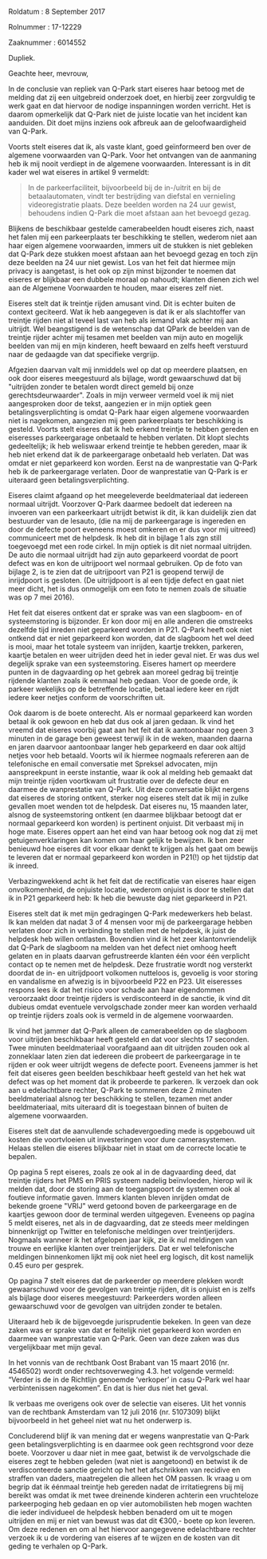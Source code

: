 Roldatum : 8 September 2017

Rolnummer : 17-12229

Zaaknummer : 6014552

Dupliek.

Geachte heer, mevrouw,

In de conclusie van repliek van Q-Park start eiseres haar betoog met de melding dat zij een uitgebreid onderzoek doet, en hierbij zeer zorgvuldig te werk gaat en dat hiervoor de nodige inspanningen worden verricht. Het is daarom opmerkelijk dat Q-Park niet de juiste locatie van het incident kan aanduiden. Dit doet mijns inziens ook afbreuk aan de geloofwaardigheid van Q-Park.

Voorts stelt eiseres dat ik, als vaste klant, goed geïnformeerd ben over de algemene voorwaarden van Q-Park. Voor het ontvangen van de aanmaning heb ik mij nooit verdiept in de algemene voorwaarden. Interessant is in dit kader wel wat eiseres in artikel 9 vermeldt:

> In de parkeerfaciliteit, bijvoorbeeld bij de in-/uitrit en bij de betaalautomaten, vindt ter bestrijding van diefstal en vernieling videoregistratie plaats. Deze beelden worden na 24 uur gewist, behoudens indien Q-Park die moet afstaan aan het bevoegd gezag. 
 
Blijkens de beschikbaar gestelde camerabeelden houdt eiseres zich, naast het falen mij een parkeerplaats ter beschikking te stellen, wederom niet aan haar eigen algemene voorwaarden, immers uit de stukken is niet gebleken dat Q-Park deze stukken moest afstaan aan het bevoegd gezag en toch zijn deze beelden na 24 uur niet gewist. Los van het feit dat hiermee mijn privacy is aangetast, is het ook op zijn minst bijzonder te noemen dat eiseres er blijkbaar een dubbele moraal op nahoudt; klanten dienen zich wel aan de Algemene Voorwaarden te houden, maar eiseres zelf niet.

Eiseres stelt dat ik treintje rijden amusant vind. Dit is echter  buiten de context geciteerd. Wat ik heb aangegeven is dat ik er als slachtoffer van treintje rijden niet al teveel last van heb als iemand vlak achter mij aan uitrijdt. Wel beangstigend is de wetenschap dat QPark de beelden van de treintje rijder achter mij tesamen met beelden van mijn auto en mogelijk beelden van mij en mijn kinderen, heeft bewaard en zelfs heeft verstuurd naar de gedaagde van dat specifieke vergrijp.

Afgezien daarvan valt mij inmiddels wel op dat op meerdere plaatsen, en ook door eiseres meegestuurd als bijlage, wordt gewaarschuwd dat bij "uitrijden zonder te betalen wordt direct gemeld bij onze gerechtsdeurwaarder". Zoals in mijn verweer vermeld voel ik mij niet aangesproken door de tekst, aangezien er in mijn optiek geen betalingsverplichting is omdat Q-Park haar eigen algemene voorwaarden niet is nagekomen, aangezien mij geen parkeerplaats ter beschikking is gesteld. Voorts stelt eiseres dat ik heb erkend treintje te hebben gereden en eiseresses parkeergarage onbetaald te hebben verlaten. Dit klopt slechts gedeeltelijk; ik heb weliswaar erkend treintje te hebben gereden, maar ik heb niet erkend dat ik de parkeergarage onbetaald heb verlaten. Dat was omdat er niet geparkeerd kon worden. Eerst na de wanprestatie van Q-Park heb ik de parkeergarage verlaten. Door de wanprestatie van Q-Park is er uiteraard geen betalingsverplichting.

Eiseres claimt afgaand op het meegeleverde beeldmateriaal dat iedereen normaal uitrijdt. Voorzover Q-Park daarmee bedoelt dat iedereen na invoeren van een  parkeerkaart uitrijdt betwist ik dit, ik kan duidelijk zien dat bestuurder van de lesauto, (die na mij de parkeergarage is ingereden en door de defecte poort eveneens moest omkeren en er dus voor mij uitreed) communiceert met de helpdesk. Ik heb dit in bijlage 1 als zgn still toegevoegd met een rode cirkel. In mijn optiek is dit niet normaal uitrijden. De auto die normaal uitrijdt had zijn auto geparkeerd voordat de poort defect was en kon de uitrijpoort wel normaal gebruiken. Op de foto van bijlage 2, is te zien dat de uitrijpoort van P21 is geopend  terwijl de inrijdpoort is gesloten. (De uitrijdpoort is al een tijdje defect en gaat niet meer dicht, het is dus onmogelijk om een foto te nemen zoals de situatie was op 7 mei 2016).

Het feit dat eiseres ontkent dat er sprake was van een slagboom- en of systeemstoring is bijzonder. Er kon door mij en alle anderen die omstreeks dezelfde tijd inreden niet geparkeerd worden in P21. Q-Park heeft ook niet ontkend dat er niet geparkeerd kon worden, dat de slagboom het wel deed is mooi, maar het totale systeem van inrijden, kaartje trekken, parkeren, kaartje betalen en weer uitrijden deed het in ieder geval niet. Er was dus wel degelijk sprake van een systeemstoring. Eiseres hamert op meerdere punten in de dagvaarding op het gebrek aan moreel gedrag bij treintje rijdende klanten zoals ik eenmaal heb gedaan. Voor de goede orde, ik parkeer wekelijks op de betreffende locatie, betaal iedere keer en rijdt iedere keer netjes conform de voorschriften uit.

Ook daarom is de boete onterecht. Als er normaal geparkeerd kan worden betaal ik ook gewoon en heb dat dus ook al jaren gedaan. Ik vind het vreemd dat eiseres voorbij gaat aan het feit dat ik aantoonbaar nog geen 3 minuten in de garage ben geweest terwijl ik in de weken, maanden daarna en jaren daarvoor aantoonbaar langer heb geparkeerd en daar ook altijd netjes voor heb betaald. Voorts wil ik hiermee nogmaals refereren aan de telefonische en email conversatie met Spreksel advocaten, mijn aanspreekpunt in eerste instantie, waar ik ook al melding heb gemaakt dat mijn treintje rijden voortkwam uit frustratie over de defecte deur en daarmee de wanprestatie van Q-Park.  Uit deze conversatie blijkt nergens dat eiseres de storing ontkent, sterker nog eiseres stelt dat ik mij in zulke gevallen moet wenden tot de helpdesk. Dat eiseres nu, 15 maanden later, alsnog de systeemstoring ontkent (en daarmee blijkbaar betoogt dat er normaal geparkeerd kon worden) is pertinent onjuist. Dit verbaast mij in hoge mate. Eiseres oppert aan het eind van haar betoog ook nog dat zij met getuigenverklaringen kan komen om haar gelijk te bewijzen. Ik ben zeer benieuwd hoe eiseres dit voor elkaar denkt te krijgen als het gaat om bewijs te leveren dat er normaal geparkeerd kon worden in P21(!) op het tijdstip dat ik inreed.

Verbazingwekkend acht ik het feit dat de rectificatie van eiseres haar eigen onvolkomenheid, de onjuiste locatie, wederom onjuist is door te stellen dat ik in P21 geparkeerd heb: Ik heb die bewuste dag niet geparkeerd in P21.

Eiseres stelt dat ik met mijn gedragingen Q-Park medewerkers heb belast. Ik kan melden dat nadat 3 of 4 mensen voor mij de parkeergarage hebben verlaten door zich in verbinding te stellen met de helpdesk, ik juist de helpdesk heb willen ontlasten. Bovendien vind ik het zeer klantonvriendelijk dat Q-Park de slagboom na melden van het defect niet omhoog heeft gelaten en in plaats daarvan gefrustreerde klanten één voor één verplicht contact op te nemen met de helpdesk. Deze frustratie wordt nog versterkt doordat de in- en uitrijdpoort volkomen nutteloos is, gevoelig is voor storing en vandalisme en afwezig is in bijvoorbeeld P22 en P23. Uit eiseresses respons lees ik dat het risico voor schade aan haar eigendommen veroorzaakt door treintje rijders is verdisconteerd in de sanctie, ik vind dit dubieus omdat eventuele vervolgschade zonder meer kan worden verhaald op treintje rijders zoals ook is vermeld in de algemene voorwaarden. 

Ik vind het jammer dat Q-Park alleen de camerabeelden op de slagboom voor uitrijden beschikbaar heeft gesteld en dat voor slechts 17 seconden. Twee minuten beeldmateriaal voorafgaand aan dit uitrijden zouden ook al zonneklaar laten zien dat iedereen die probeert de parkeergarage in te rijden er ook weer uitrijdt wegens de defecte poort. Eveneens jammer is het feit dat eiseres geen beelden beschikbaar heeft gesteld van het hek wat defect was op het moment dat ik probeerde te parkeren. Ik verzoek dan ook aan u edelachtbare rechter, Q-Park te sommeren deze 2 minuten beeldmateriaal alsnog ter beschikking te stellen, tezamen met ander beeldmateriaal, mits uiteraard dit is toegestaan binnen of buiten de algemene voorwaarden.

Eiseres stelt dat de aanvullende schadevergoeding mede is opgebouwd uit kosten die voortvloeien uit investeringen voor dure camerasystemen. Helaas stellen die eiseres blijkbaar niet in staat om de correcte locatie te bepalen.

Op pagina 5 rept eiseres, zoals ze ook al in de dagvaarding deed, dat treintje rijders het PMS en PRIS systeem nadelig beïnvloeden, hierop wil ik melden dat, door de storing aan de toegangspoort de systemen ook al foutieve informatie gaven. Immers klanten bleven inrijden omdat de bekende groene "VRIJ" werd getoond boven de parkeergarage en de kaartjes gewoon door de terminal werden uitgegeven. Eveneens op pagina 5 meldt eiseres, net als in de dagvaarding, dat ze steeds meer meldingen binnenkrijgt op Twitter en telefonische meldingen over treintjerijders. Nogmaals wanneer ik het afgelopen jaar kijk, zie ik nul meldingen van trouwe en eerlijke klanten over treintjerijders. Dat er wel telefonische meldingen binnenkomen lijkt mij ook niet heel erg logisch, dit kost namelijk 0.45 euro per gesprek.

Op pagina 7 stelt eiseres dat de parkeerder op meerdere plekken wordt gewaarschuwd voor de gevolgen van treintje rijden, dit is onjuist en is zelfs als bijlage door eiseres meegestuurd: Parkeerders worden alleen gewaarschuwd voor de gevolgen van uitrijden zonder te betalen.

Uiteraard heb ik de bijgevoegde jurisprudentie bekeken. In geen van deze zaken was er sprake van dat er feitelijk niet geparkeerd kon worden en daarmee van wanprestatie van Q-Park. Geen van deze zaken was dus vergelijkbaar met mijn geval.

In het vonnis van de rechtbank Oost Brabant van 15 maart 2016 (nr. 4546502) wordt onder rechtsoverweging 4.3. het volgende vermeld: “Verder is de in de Richtlijn genoemde ‘verkoper’ in casu Q-Park wel haar verbintenissen nagekomen”. En dat is hier dus niet het geval.   

Ik verbaas me overigens ook over de selectie van eiseres. Uit het vonnis van de rechtbank Amsterdam van 12 juli 2016 (nr. 5107309) blijkt bijvoorbeeld in het geheel niet wat nu het onderwerp is.

Concluderend blijf ik van mening dat er wegens wanprestatie van Q-Park geen betalingsverplichting is en daarmee ook geen rechtsgrond voor deze boete. Voorzover u daar niet in mee gaat, betwist ik de vervolgschade die eiseres zegt te hebben geleden (wat niet is aangetoond) en betwist ik de verdisconteerde sanctie gericht op het het afschrikken van recidive en straffen van daders, maatregelen die alleen het OM passen. Ik vraag u om begrip dat ik éénmaal treintje heb gereden nadat de irritatiegrens bij mij bereikt was omdat ik met twee dreinende kinderen achterin een vruchteloze parkeerpoging heb gedaan en op vier automobilisten heb mogen wachten die ieder individueel de helpdesk hebben benaderd om uit te mogen uitrijden en mij er niet van bewust was dat dit €300,- boete op kon leveren. Om deze redenen en om al het hiervoor aangegevene edelachtbare rechter verzoek ik u de vordering van eiseres af te wijzen en de kosten van dit geding te verhalen op Q-Park.

